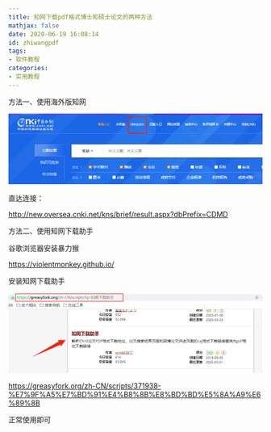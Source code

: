 ```yaml
---
title: 知网下载pdf格式博士和硕士论文的两种方法
mathjax: false
date: 2020-06-19 16:08:14
id: zhiwangpdf
tags:
- 软件教程
categories:
- 实用教程
---
```


方法一、使用海外版知网

![](https://raw.githubusercontent.com/zzhm/zzhm.github.io/images/hexo/20200619211411.png)

<!---more--->

直达连接：

http://new.oversea.cnki.net/kns/brief/result.aspx?dbPrefix=CDMD


方法二、使用知网下载助手

谷歌浏览器安装暴力猴

https://violentmonkey.github.io/

安装知网下载助手

![](https://raw.githubusercontent.com/zzhm/zzhm.github.io/images/hexo/20200619211431.png)

https://greasyfork.org/zh-CN/scripts/371938-%E7%9F%A5%E7%BD%91%E4%B8%8B%E8%BD%BD%E5%8A%A9%E6%89%8B

正常使用即可